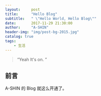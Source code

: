 ```yaml
---
layout:     post
title:      "Hello Blog"
subtitle:   " \"Hello World, Hello Blog\""
date:       2017-11-29 21:30:00
author:     "A-SHIN"
header-img: "img/post-bg-2015.jpg"
catalog: true
tags:
    - 生活
---
```


> “Yeah It's on. ”


## 前言

A-SHIN 的 Blog 就这么开通了。


